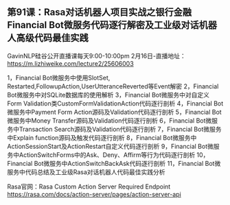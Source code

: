 ## 第91课：Rasa对话机器人项目实战之银行金融Financial Bot微服务代码逐行解密及工业级对话机器人高级代码最佳实践

GavinNLP硅谷公开直播课每天9:00-10:00pm
2月16日-直播地址：https://m.lizhiweike.com/lecture2/25606003

1，Financial Bot微服务中使用SlotSet, Restarted,FollowupAction,UserUtteranceReverted等Event解密
2，Financial Bot微服务中对SQLite数据库的使用解析
3，Financial Bot微服务中对自定义Form Validation类CustomFormValidationAction代码逐行剖析
4，Financial Bot微服务中Payment Form Action源码及Validation代码逐行剖析
5，Financial Bot微服务中Money Transfer源码及Validation代码逐行剖析
6，Financial Bot微服务中Transaction Search源码及Validation代码逐行剖析
7，Financial Bot微服务中Explain function源码及触发代码逐行剖析
8，Financial Bot微服务中ActionSessionStart及ActionRestart自定义代码逐行剖析
9，Financial Bot微服务中ActionSwitchForms中的Ask、Deny、Affirm等行为代码逐行剖析
10，Financial Bot微服务中ActionSwitchBackAsk代码逐行剖析
11，Financial Bot微服务中代码总结及工业级Rasa对话机器人代码最佳实践分析

Rasa官网：Rasa Custom Action Server Required Endpoint
https://rasa.com/docs/action-server/pages/action-server-api
